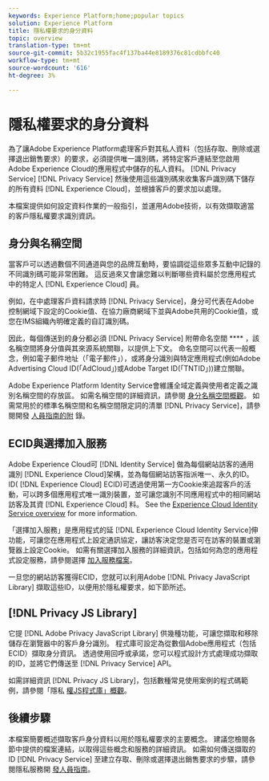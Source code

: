 ```yaml
---
keywords: Experience Platform;home;popular topics
solution: Experience Platform
title: 隱私權要求的身分資料
topic: overview
translation-type: tm+mt
source-git-commit: 5b32c1955fac4f137ba44e8189376c81cdbbfc40
workflow-type: tm+mt
source-wordcount: '616'
ht-degree: 3%

---
```



# 隱私權要求的身分資料

為了讓Adobe Experience Platform處理客戶對其私人資料（包括存取、刪除或選擇退出銷售要求）的要求，必須提供唯一識別碼，將特定客戶連結至您啟用Adobe Experience Cloud的應用程式中儲存的私人資料。 [!DNL Privacy Service] [!DNL Privacy Service] 然後使用這些識別碼來收集客戶識別碼下儲存的所有資料 [!DNL Experience Cloud]，並根據客戶的要求加以處理。

本檔案提供如何設定資料作業的一般指引，並運用Adobe技術，以有效擷取適當的客戶隱私權要求識別資訊。

## 身分與名稱空間

當客戶可以透過數個不同通道與您的品牌互動時，要協調從這些眾多互動中記錄的不同識別碼可能非常困難。 這反過來又會讓您難以判斷哪些資料屬於您應用程式中的特定人 [!DNL Experience Cloud] 員。

例如，在中處理客戶資料請求時 [!DNL Privacy Service]，身分可代表在Adobe控制網域下設定的Cookie值、在協力廠商網域下並與Adobe共用的Cookie值，或您在IMS組織內明確定義的自訂識別碼。

因此，每個傳送到的身分都必須 [!DNL Privacy Service] 附帶命名空間 **** ，該名稱空間將身分值與其來源系統關聯，以提供上下文。 命名空間可以代表一般概念，例如電子郵件地址（「電子郵件」），或將身分識別與特定應用程式(例如Adobe Advertising Cloud ID(「AdCloud」)或Adobe Target ID(「TNTID」))建立關聯。

Adobe Experience Platform Identity Service會維護全域定義與使用者定義之識別名稱空間的存放區。 如需名稱空間的詳細資訊，請參閱 [身分名稱空間概觀](../identity-service/namespaces.md)。 如需常用於的標準名稱空間和名稱空間限定詞的清單 [!DNL Privacy Service]，請參閱開發 [人員指南的附](api/appendix.md) 錄。

## ECID與選擇加入服務

Adobe Experience Cloud可 [!DNL Identity Service] 做為每個網站訪客的通用識別 [!DNL Experience Cloud]架構，並為每個網站訪客指派唯一、永久的ID。 ID( [!DNL Experience Cloud] ECID)可透過使用第一方Cookie來追蹤客戶的活動，可以跨多個應用程式唯一識別裝置，並可讓您識別不同應用程式中的相同網站訪客及其資 [!DNL Experience Cloud] 料。 See the [Experience Cloud Identity Service overview](https://docs.adobe.com/content/help/zh-Hant/id-service/using/intro/overview.html) for more information.

「選擇加入服務」是應用程式的延 [!DNL Experience Cloud Identity Service]伸功能，可讓您在應用程式上設定通訊協定，讓訪客決定您是否可在訪客的裝置或瀏覽器上設定Cookie。 如需有關選擇加入服務的詳細資訊，包括如何為您的應用程式設定服務，請參閱選擇 [加入服務檔案](https://docs.adobe.com/content/help/zh-Hant/id-service/using/implementation/opt-in-service/optin-overview.html)。

一旦您的網站訪客獲得ECID，您就可以利用Adobe [!DNL Privacy JavaScript Library] 擷取這些ID，以便用於隱私權要求，如下節所述。

## [!DNL Privacy JS Library]

它提 [!DNL Adobe Privacy JavaScript Library] 供幾種功能，可讓您擷取和移除儲存在瀏覽器中的客戶身分識別。 程式庫可設定為從數個Adobe應用程式（包括ECID）擷取身分資訊。 透過使用回呼或承諾，您可以程式設計方式處理成功擷取的ID，並將它們傳送至 [!DNL Privacy Service] API。

如需詳細資訊 [!DNL Privacy JS Library]，包括數種常見使用案例的程式碼範例，請參閱「隱私 [權JS程式庫」概觀](js-library.md)。

## 後續步驟

本檔案簡要概述擷取客戶身分資料以用於隱私權要求的主要概念。 建議您檢閱各節中提供的檔案連結，以取得這些概念和服務的詳細資訊。 如需如何傳送擷取的ID [!DNL Privacy Service] 至建立存取、刪除或選擇退出銷售要求的步驟，請參閱隱私服務開 [發人員指南](api/getting-started.md)。